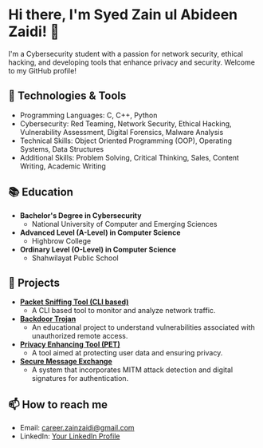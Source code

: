 # Hi there, I'm Syed Zain ul Abideen Zaidi! 👋

I'm a Cybersecurity student with a passion for network security, ethical hacking, and developing tools that enhance privacy and security. Welcome to my GitHub profile!

## 🔧 Technologies & Tools

- Programming Languages: C, C++, Python
- Cybersecurity: Red Teaming, Network Security, Ethical Hacking, Vulnerability Assessment, Digital Forensics, Malware Analysis
- Technical Skills: Object Oriented Programming (OOP), Operating Systems, Data Structures
- Additional Skills: Problem Solving, Critical Thinking, Sales, Content Writing, Academic Writing

## 📚 Education

- **Bachelor's Degree in Cybersecurity**
  - National University of Computer and Emerging Sciences
- **Advanced Level (A-Level) in Computer Science**
  - Highbrow College
- **Ordinary Level (O-Level) in Computer Science**
  - Shahwilayat Public School

## 🌟 Projects

- **[Packet Sniffing Tool (CLI based)](https://github.com/sparrowjumpy/packet-sniffing-tool)**
  - A CLI based tool to monitor and analyze network traffic.
- **[Backdoor Trojan](https://github.com/sparrowjumpy/backdoor-trojan)**
  - An educational project to understand vulnerabilities associated with unauthorized remote access.
- **[Privacy Enhancing Tool (PET)](https://github.com/sparrowjumpy/privacy-enhancing-tool)**
  - A tool aimed at protecting user data and ensuring privacy.
- **[Secure Message Exchange](https://github.com/sparrowjumpy/secure-message-exchange)**
  - A system that incorporates MITM attack detection and digital signatures for authentication.

## 📫 How to reach me

- Email: [career.zainzaidi@gmail.com](mailto:career.zainzaidi@gmail.com)
- LinkedIn: [Your LinkedIn Profile](https://www.linkedin.com/in/your-profile)
